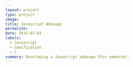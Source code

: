 ```yaml
---
layout: project
type: project
image: 
title: Javascript Webpage
permalink: 
date: 2015-07-01
labels:
  - Javascript
  - Gamification
  - C
summary: Developing a Javascript webpage this semester.
---
```


